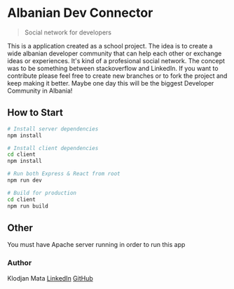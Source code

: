 # Albanian Dev Connector

> Social network for developers

This is a application created as a school project.
The idea is to create a wide albanian developer community that can help each other or exchange ideas or experiences. It's kind of a profesional social network. The concept was to be something between stackoverflow and LinkedIn.
If you want to contribute please feel free to create new branches or to fork the project and keep making it better.
Maybe one day this will be the biggest Developer Community in Albania!

## How to Start

```bash
# Install server dependencies
npm install

# Install client dependencies
cd client
npm install

# Run both Express & React from root
npm run dev

# Build for production
cd client
npm run build
```

## Other

You must have Apache server running in order to run this app

### Author

Klodjan Mata
[LinkedIn](https://www.linkedin.com/in/klodjanmata/)
[GitHub](https://github.com/klodjanmata)
